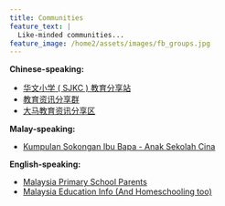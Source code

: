 ```yaml
---
title: Communities
feature_text: |
  Like-minded communities...
feature_image: /home2/assets/images/fb_groups.jpg
---
```


**Chinese-speaking:**
* [华文小学 ( SJKC ) 教育分享站](https://www.facebook.com/groups/294156912415733) 
* [教育资讯分享群](https://www.facebook.com/groups/965203110896756)
* [大马教育资讯分享区](https://www.facebook.com/groups/1573507399538439)


**Malay-speaking:**
* [Kumpulan Sokongan Ibu Bapa - Anak Sekolah Cina](https://www.facebook.com/groups/113869955774848)


**English-speaking:**
* [Malaysia Primary School Parents](https://www.facebook.com/groups/619387374739633)
* [Malaysia Education Info (And Homeschooling too)](https://www.facebook.com/groups/202658193095114)
